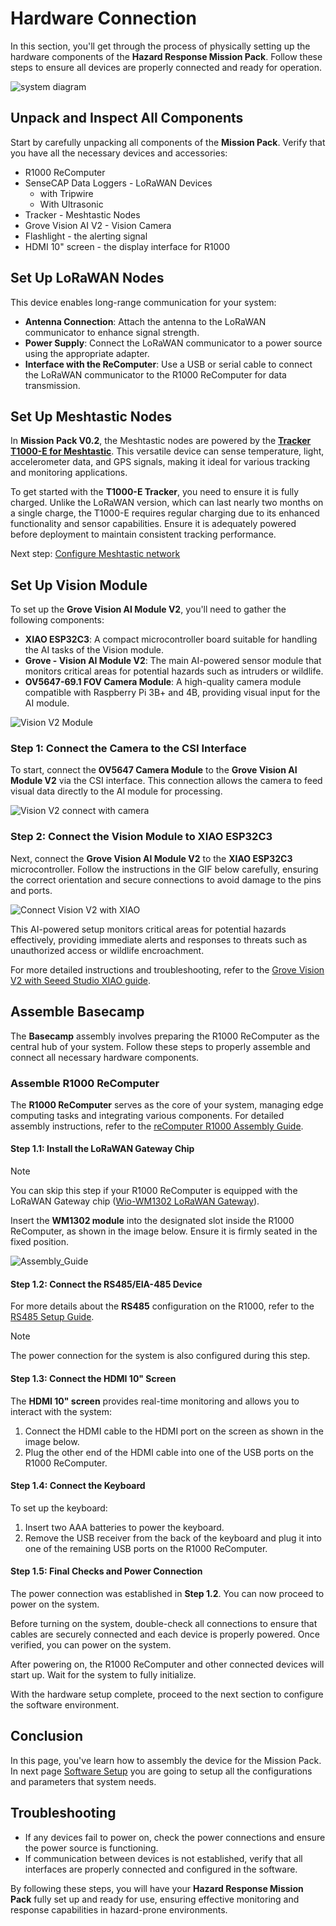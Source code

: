 # Hardware Connection

In this section, you'll get through the process of physically setting up the hardware components of the **Hazard Response Mission Pack**. Follow these steps to ensure all devices are properly connected and ready for operation.

![system diagram](https://raw.githubusercontent.com/Seeed-Studio/Hazard-Response-Mission-Pack/v0.2/img/v2-system-diagram.png)

## Unpack and Inspect All Components

Start by carefully unpacking all components of the **Mission Pack**. Verify that you have all the necessary devices and accessories:

<!-- Table items list -->

- R1000 ReComputer
- SenseCAP Data Loggers - LoRaWAN Devices
  - with Tripwire
  - With Ultrasonic
- Tracker - Meshtastic Nodes
- Grove Vision AI V2 - Vision Camera
- Flashlight - the alerting signal
- HDMI 10" screen - the display interface for R1000

## Set Up LoRaWAN Nodes

This device enables long-range communication for your system:

- **Antenna Connection**: Attach the antenna to the LoRaWAN communicator to enhance signal strength.
- **Power Supply**: Connect the LoRaWAN communicator to a power source using the appropriate adapter.
- **Interface with the ReComputer**: Use a USB or serial cable to connect the LoRaWAN communicator to the R1000 ReComputer for data transmission.

## Set Up Meshtastic Nodes

In **Mission Pack V0.2**, the Meshtastic nodes are powered by the [**Tracker T1000-E for Meshtastic**](https://www.seeedstudio.com/SenseCAP-Card-Tracker-T1000-E-for-Meshtastic-p-5913.html). This versatile device can sense temperature, light, accelerometer data, and GPS signals, making it ideal for various tracking and monitoring applications.

To get started with the **T1000-E Tracker**, you need to ensure it is fully charged. Unlike the LoRaWAN version, which can last nearly two months on a single charge, the T1000-E requires regular charging due to its enhanced functionality and sensor capabilities. Ensure it is adequately powered before deployment to maintain consistent tracking performance.

Next step: [Configure Meshtastic network](./software-setup.md#meshtastic)

## Set Up Vision Module

To set up the **Grove Vision AI Module V2**, you'll need to gather the following components:

- **XIAO ESP32C3**: A compact microcontroller board suitable for handling the AI tasks of the Vision module.
- **Grove - Vision AI Module V2**: The main AI-powered sensor module that monitors critical areas for potential hazards such as intruders or wildlife.
- **OV5647-69.1 FOV Camera Module**: A high-quality camera module compatible with Raspberry Pi 3B+ and 4B, providing visual input for the AI module.

![Vision V2 Module](https://files.seeedstudio.com/wiki/grove-vision-ai-v2/00.jpg)

### Step 1: Connect the Camera to the CSI Interface

To start, connect the **OV5647 Camera Module** to the **Grove Vision AI Module V2** via the CSI interface. This connection allows the camera to feed visual data directly to the AI module for processing.

![Vision V2 connect with camera](https://files.seeedstudio.com/wiki/grove-vision-ai-v2/9.gif)

### Step 2: Connect the Vision Module to XIAO ESP32C3

Next, connect the **Grove Vision AI Module V2** to the **XIAO ESP32C3** microcontroller. Follow the instructions in the GIF below carefully, ensuring the correct orientation and secure connections to avoid damage to the pins and ports.

![Connect Vision V2 with XIAO](https://files.seeedstudio.com/wiki/grove-vision-ai-v2/10.gif)

This AI-powered setup monitors critical areas for potential hazards effectively, providing immediate alerts and responses to threats such as unauthorized access or wildlife encroachment.

For more detailed instructions and troubleshooting, refer to the [Grove Vision V2 with Seeed Studio XIAO guide](https://wiki.seeedstudio.com/grove_vision_ai_v2_software_support/#-getting-started-with-seeed-studio-xiao-).

## Assemble Basecamp

The **Basecamp** assembly involves preparing the R1000 ReComputer as the central hub of your system. Follow these steps to properly assemble and connect all necessary hardware components.

### Assemble R1000 ReComputer

The **R1000 ReComputer** serves as the core of your system, managing edge computing tasks and integrating various components. For detailed assembly instructions, refer to the [reComputer R1000 Assembly Guide](https://wiki.seeedstudio.com/recomputer_r1000_assembly_guide/).

#### Step 1.1: Install the LoRaWAN Gateway Chip

> [!Note] 
> You can skip this step if your R1000 ReComputer is equipped with the LoRaWAN Gateway chip ([Wio-WM1302 LoRaWAN Gateway](https://www.seeedstudio.com/WM1302-LoRaWAN-Gateway-Module-SPI-EU868-p-4889.html)).

Insert the **WM1302 module** into the designated slot inside the R1000 ReComputer, as shown in the image below. Ensure it is firmly seated in the fixed position.

![Assembly_Guide](https://files.seeedstudio.com/wiki/reComputer-R1000/Assembly_Guide/Wifi_and_ble.gif)

#### Step 1.2: Connect the RS485/EIA-485 Device

For more details about the **RS485** configuration on the R1000, refer to the [RS485 Setup Guide](https://wiki.seeedstudio.com/reComputer_r1000_use_rs485_modbus_rtu/).

> [!Note]  
> The power connection for the system is also configured during this step.


#### Step 1.3: Connect the HDMI 10" Screen

The **HDMI 10" screen** provides real-time monitoring and allows you to interact with the system:

1. Connect the HDMI cable to the HDMI port on the screen as shown in the image below.
2. Plug the other end of the HDMI cable into one of the USB ports on the R1000 ReComputer.

<!-- Insert relevant image showing the cable connection -->

#### Step 1.4: Connect the Keyboard

To set up the keyboard:

1. Insert two AAA batteries to power the keyboard.
2. Remove the USB receiver from the back of the keyboard and plug it into one of the remaining USB ports on the R1000 ReComputer.

#### Step 1.5: Final Checks and Power Connection

The power connection was established in **Step 1.2**. You can now proceed to power on the system.

Before turning on the system, double-check all connections to ensure that cables are securely connected and each device is properly powered. Once verified, you can power on the system.

After powering on, the R1000 ReComputer and other connected devices will start up. Wait for the system to fully initialize.

With the hardware setup complete, proceed to the next section to configure the software environment.

## Conclusion

In this page, you've learn how to assembly the device for the Mission Pack. In next page [Software Setup](./software-setup.md) you are going to setup all the configurations and parameters that system needs.

## Troubleshooting

- If any devices fail to power on, check the power connections and ensure the power source is functioning.
- If communication between devices is not established, verify that all interfaces are properly connected and configured in the software.

By following these steps, you will have your **Hazard Response Mission Pack** fully set up and ready for use, ensuring effective monitoring and response capabilities in hazard-prone environments.
